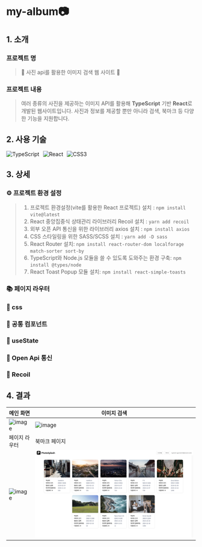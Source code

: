 # my-album📷
## 1. 소개
### 프로젝트 명 
> 🌄 사진 api를 활용한 이미지 검색 웹 사이트 🌉

### 프로젝트 내용
> 여러 종류의 사진을 제공하는 이미지 API를 활용해 **TypeScript** 기반 **React**로 개발된 웹사이트입니다. 사진과 정보를 제공할 뿐만 아니라 검색, 북마크 등 다양한 기능을 지원합니다.


## 2. 사용 기술
<div style="display: flex; gap: 10px;">
  <img src="https://camo.githubusercontent.com/e89cc7228d58884fdd9fe4388f57e5cd29d3b16472ad4c3aa75312198949e09a/68747470733a2f2f696d672e736869656c64732e696f2f62616467652f747970657363726970742d3331373843363f7374796c653d666c61742d737175617265266c6f676f3d74797065736372697074266c6f676f436f6c6f723d7768697465" alt="TypeScript">
  <img src="https://camo.githubusercontent.com/f5aaeddebfb89b74e44e33753e684f64b764729d8455bbae398911442f946ab9/68747470733a2f2f696d672e736869656c64732e696f2f62616467652f52656163742d3631444146423f7374796c653d666c61742d737175617265266c6f676f3d5265616374266c6f676f436f6c6f723d7768697465" alt="React">
  <img src="https://camo.githubusercontent.com/61a01b501f7bb79e0ed1440b120bd9a9721226f9eb3594d837567e85c1aa9518/68747470733a2f2f696d672e736869656c64732e696f2f62616467652f637373332d3135373242363f7374796c653d666c61742d737175617265266c6f676f3d63737333266c6f676f436f6c6f723d7768697465" alt="CSS3">
</div>


## 3. 상세
### ⚙️ 프로젝트 환경 설정
> 1. 프로젝트 환경설정(vite를 활용한 React 프로젝트) 설치 : `npm install vite@latest` <br />
> 2. React 중앙집중식 상태관리 라이브러리 Recoil 설치 : `yarn add recoil` <br />
> 3. 외부 오픈 API 통신을 위한 라이브러리 axios 설치 : `npm install axios` <br />
> 4. CSS 스타일링을 위한 SASS/SCSS 설치 : `yarn add -D sass` <br />
> 5. React Router 설치: `npm install react-router-dom localforage match-sorter sort-by` <br />
> 6. TypeScript와 Node.js 모듈을 쓸 수 있도록 도와주는 환경 구축: `npm install @types/node` <br />
> 7. React Toast Popup 모듈 설치: `npm install react-simple-toasts` <br />
### 📚 페이지 라우터

### 🧷 css

### 🔖 공통 컴포넌트

### 📌 useState

### 🔗 Open Api 통신

### 📑 Recoil

## 4. 결과

| 메인 화면 | 이미지 검색 | 
|--|--|
| ![image](https://github.com/Gunayeon/React-album/blob/main/img/%EC%8A%A4%ED%81%AC%EB%A6%B0%EC%83%B7%202024-12-19%20%EC%98%A4%ED%9B%84%203.46.38.png) | ![image](https://github.com/Gunayeon/React-album/blob/main/img/%EC%8A%A4%ED%81%AC%EB%A6%B0%EC%83%B7%202024-12-19%20%EC%98%A4%ED%9B%84%203.53.23.png) |
| 페이지 라우터 | 북마크 페이지 |
| ![image](https://github.com/Gunayeon/React-album/blob/main/img/%EC%8A%A4%ED%81%AC%EB%A6%B0%EC%83%B7%202024-12-19%20%EC%98%A4%ED%9B%84%203.54.26.png) | ![image](https://github.com/Gunayeon/React-album/blob/main/img/%EC%8A%A4%ED%81%AC%EB%A6%B0%EC%83%B7%202024-12-19%20%EC%98%A4%ED%9B%84%203.54.40.png)
